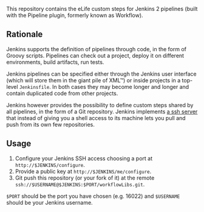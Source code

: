 This repository contains the eLife custom steps for Jenkins 2 pipelines (built with the Pipeline plugin, formerly known as Workflow).

## Rationale

Jenkins supports the definition of pipelines through code, in the form of Groovy scripts. Pipelines can check out a project, deploy it on different environments, build artifacts, run tests.

Jenkins pipelines can be specified either through the Jenkins user interface (which will store them in the giant pile of XML™) or inside projects in a top-level `Jenkinsfile`. In both cases they may become longer and longer and contain duplicated code from other projects.

Jenkins however provides the possibility to define custom steps shared by all pipelines, in the form of a Git repository. Jenkins implements [a ssh server](https://wiki.jenkins-ci.org/display/JENKINS/Jenkins+SSH) that instead of giving you a shell access to its machine lets you pull and push from its own few repositories.

## Usage

1. Configure your Jenkins SSH access choosing a port at `http://$JENKINS/configure`.
2. Provide a public key at `http://$JENKINS/me/configure`.
3. Git push this repository (or your fork of it) at the remote `ssh://$USERNAME@$JENKINS:$PORT/workflowLibs.git`.

`$PORT` should be the port you have chosen (e.g. 16022) and `$USERNAME` should be your Jenkins username.


